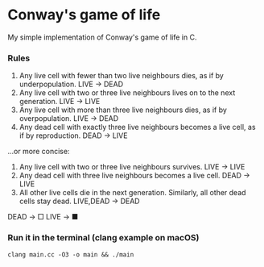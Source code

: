 # Conway's game of life

My simple implementation of Conway's game of life in C.

### Rules

1.  Any live cell with fewer than two live neighbours dies, as if by
    underpopulation. LIVE -> DEAD
2.  Any live cell with two or three live neighbours lives on to the next
    generation. LIVE -> LIVE
3.  Any live cell with more than three live neighbours dies, as if by
    overpopulation. LIVE -> DEAD
4.  Any dead cell with exactly three live neighbours becomes a live cell, as
    if by reproduction. DEAD -> LIVE

...or more concise:

1.  Any live cell with two or three live neighbours survives. LIVE -> LIVE
2.  Any dead cell with three live neighbours becomes a live cell. DEAD -> LIVE
3.  All other live cells die in the next generation. Similarly, all other dead
    cells stay dead. LIVE,DEAD -> DEAD

DEAD -> □
LIVE -> ■

### Run it in the terminal (clang example on macOS)

```
clang main.cc -O3 -o main && ./main
```
